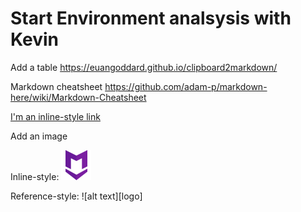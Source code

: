 # Start Environment analsysis with Kevin

Add a table
https://euangoddard.github.io/clipboard2markdown/

Markdown cheatsheet
https://github.com/adam-p/markdown-here/wiki/Markdown-Cheatsheet

 [I'm an inline-style link](https://www.google.com)
 
Add an image

Inline-style: 
![alt text](https://github.com/adam-p/markdown-here/raw/master/src/common/images/icon48.png "Logo Title Text 1")

Reference-style: 
![alt text][logo]

